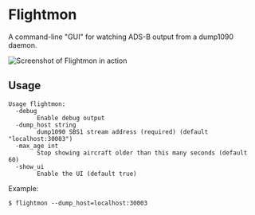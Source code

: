 # Flightmon

A command-line "GUI" for watching ADS-B output from a dump1090 daemon.

![Screenshot of Flightmon in action](https://user-images.githubusercontent.com/390829/84444664-48db3080-ac10-11ea-994c-3910e9f382fd.png)

## Usage

```
Usage flightmon:
  -debug
        Enable debug output
  -dump_host string
        dump1090 SBS1 stream address (required) (default "localhost:30003")
  -max_age int
        Stop showing aircraft older than this many seconds (default 60)
  -show_ui
        Enable the UI (default true)
```

Example:

```
$ flightmon --dump_host=localhost:30003
```
